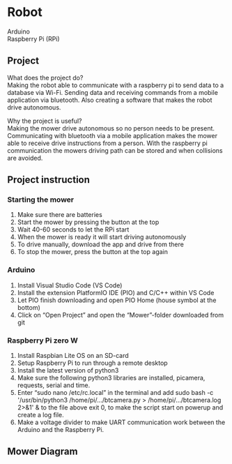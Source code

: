 # Robot
Arduino<br/>
Raspberry Pi (RPi)

## Project 
What does the project do?<br/>
Making the robot able to communicate with a raspberry pi to send data to a database via Wi-Fi. 
Sending data and receiving commands from a mobile application via bluetooth. 
Also creating a software that makes the robot drive autonomous. 

Why the project is useful?<br/>
Making the mower drive autonomous so no person needs to be present. Communicating with bluetooth via a mobile application makes the mower able to receive drive instructions from a person. With the raspberry pi communication the mowers driving path can be stored and when collisions are avoided.

## Project instruction
### Starting the mower
1. Make sure there are batteries
2. Start the mower by pressing the button at the top
3. Wait 40-60 seconds to let the RPi start
4. When the mower is ready it will start driving autonomously 
5. To drive manually, download the app and drive from there
6. To stop the mower, press the button at the top again

### Arduino
1. Install Visual Studio Code (VS Code)
2. Install the extension PlatformIO IDE (PIO) and C/C++ within VS Code
3. Let PIO finish downloading and open PIO Home (house symbol at the bottom)
4. Click on “Open Project” and open the “Mower”-folder downloaded from git

### Raspberry Pi zero W
1. Install Raspbian Lite OS on an SD-card
2. Setup Raspberry Pi to run through a remote desktop
3. Install the latest version of python3 
4. Make sure the following python3 libraries are installed, picamera, requests, serial and time.
5. Enter “sudo nano /etc/rc.local” in the terminal and add sudo bash -c '/usr/bin/python3 /home/pi/.../btcamera.py > /home/pi/.../btcamera.log 2>&1' & to the file above exit 0, to make the script start on powerup and create a log file.
6. Make a voltage divider to make UART communication work between the Arduino and the Raspberry Pi.  

## Mower Diagram



